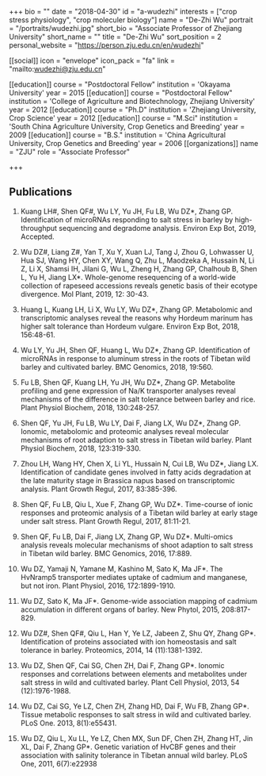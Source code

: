 +++
bio = ""
date = "2018-04-30"
id = "a-wudezhi"
interests = ["crop stress physiology", "crop moleculer biology"]
name = "De-Zhi Wu"
portrait = "/portraits/wudezhi.jpg"
short_bio = "Associate Professor of Zhejiang University"
short_name = ""
title = "De-Zhi Wu"
sort_position = 2
personal_website = "https://person.zju.edu.cn/en/wudezhi"

[[social]]
    icon = "envelope"
    icon_pack = "fa"
    link = "mailto:wudezhi@zju.edu.cn"

[[education]]
    course = "Postdoctoral Fellow"
    institution = 'Okayama University'
    year = 2015
[[education]]
    course = "Postdoctoral Fellow"
    institution = 'College of Agriculture and Biotechnology, Zhejiang University'
    year = 2012
[[education]]
    course = "Ph.D"
    institution = 'Zhejiang University, Crop Science'
    year = 2012
[[education]]
    course = "M.Sci"
    institution = 'South China Agriculture University, Crop Genetics and Breeding'
    year = 2009
[[education]]
    course = "B.S."
    institution = 'China Agricultural University, Crop Genetics and Breeding'
    year = 2006
[[organizations]]
    name = "ZJU"
    role = "Associate Professor"

+++


## Publications

1. Kuang LH#, Shen QF#, Wu LY, Yu JH, Fu LB, Wu DZ*, Zhang GP.  Identification of microRNAs responding to salt stress in barley by high-throughput sequencing and degradome analysis. Environ Exp Bot, 2019, Accepted.

1. Wu DZ#, Liang Z#, Yan T, Xu Y, Xuan LJ, Tang J, Zhou G, Lohwasser U, Hua SJ, Wang HY, Chen XY, Wang Q, Zhu L, Maodzeka A, Hussain N, Li Z, Li X, Shamsi IH, Jilani G, Wu L, Zheng H, Zhang GP, Chalhoub B, Shen L, Yu H, Jiang LX*.  Whole-genome resequencing of a world-wide collection of rapeseed accessions reveals genetic basis of their ecotype divergence. Mol Plant, 2019, 12: 30-43.

1. Huang L, Kuang LH, Li X, Wu LY, Wu DZ*, Zhang GP.  Metabolomic and transcriptomic analyses reveal the reasons why Hordeum marinum has higher salt tolerance than Hordeum vulgare. Environ Exp Bot, 2018, 156:48-61.

1. Wu LY, Yu JH, Shen QF, Huang L, Wu DZ*, Zhang GP.  Identification of microRNAs in response to aluminum stress in the roots of Tibetan wild barley and cultivated barley. BMC Genomics, 2018, 19:560.

1. Fu LB, Shen QF, Kuang LH, Yu JH, Wu DZ*, Zhang GP.  Metabolite profiling and gene expression of Na/K transporter analyses reveal mechanisms of the difference in salt tolerance between barley and rice. Plant Physiol Biochem, 2018, 130:248-257.

1. Shen QF, Yu JH, Fu LB, Wu LY, Dai F, Jiang LX, Wu DZ*, Zhang GP.  Ionomic, metabolomic and proteomic analyses reveal molecular mechanisms of root adaption to salt stress in Tibetan wild barley. Plant Physiol Biochem, 2018, 123:319-330.

1. Zhou LH, Wang HY, Chen X, Li YL, Hussain N, Cui LB, Wu DZ*, Jiang LX.  Identification of candidate genes involved in fatty acids degradation at the late maturity stage in Brassica napus based on transcriptomic analysis. Plant Growth Regul, 2017, 83:385-396.

1. Shen QF, Fu LB, Qiu L, Xue F, Zhang GP, Wu DZ*.  Time-course of ionic responses and proteomic analysis of a Tibetan wild barley at early stage under salt stress. Plant Growth Regul, 2017, 81:11-21.

1. Shen QF, Fu LB, Dai F, Jiang LX, Zhang GP, Wu DZ*.  Multi-omics analysis reveals molecular mechanisms of shoot adaption to salt stress in Tibetan wild barley. BMC Genomics, 2016, 17:889.

1. Wu DZ, Yamaji N, Yamane M, Kashino M, Sato K, Ma JF*.  The HvNramp5 transporter mediates uptake of cadmium and manganese, but not iron. Plant Physiol, 2016, 172:1899-1910.

1. Wu DZ, Sato K, Ma JF*.  Genome-wide association mapping of cadmium accumulation in different organs of barley. New Phytol, 2015, 208:817-829.

1. Wu DZ#, Shen QF#, Qiu L, Han Y, Ye LZ, Jabeen Z, Shu QY, Zhang GP*.  Identification of proteins associated with ion homeostasis and salt tolerance in barley. Proteomics, 2014, 14 (11):1381-1392.

1. Wu DZ, Shen QF, Cai SG, Chen ZH, Dai F, Zhang GP*.  Ionomic responses and correlations between elements and metabolites under salt stress in wild and cultivated barley. Plant Cell Physiol, 2013, 54 (12):1976-1988.

1. Wu DZ, Cai SG, Ye LZ, Chen ZH, Zhang HD, Dai F, Wu FB, Zhang GP*.  Tissue metabolic responses to salt stress in wild and cultivated barley. PLoS One. 2013, 8(1):e55431.

1. Wu DZ, Qiu L, Xu LL, Ye LZ, Chen MX, Sun DF, Chen ZH, Zhang HT, Jin XL, Dai F, Zhang GP*.  Genetic variation of HvCBF genes and their association with salinity tolerance in Tibetan annual wild barley. PLoS One, 2011, 6(7):e22938
